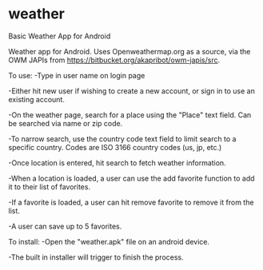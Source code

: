 # weather
Basic Weather App for Android

Weather app for Android.  Uses Openweathermap.org as a source, via the OWM JAPIs from https://bitbucket.org/akapribot/owm-japis/src.

To use:
-Type in user name on login page

-Either hit new user if wishing to create a new account, or sign in to use an existing account.

-On the weather page, search for a place using the "Place" text field. Can be searched via name or zip code.

-To narrow search, use the country code text field to limit search to a specific country.  Codes are ISO 3166 country codes (us, jp, etc.)

-Once location is entered, hit search to fetch weather information.

-When a location is loaded, a user can use the add favorite function to add it to their list of favorites.

-If a favorite is loaded, a user can hit remove favorite to remove it from the list.

-A user can save up to 5 favorites.


To install:
-Open the "weather.apk" file on an android device.

-The built in installer will trigger to finish the process.
